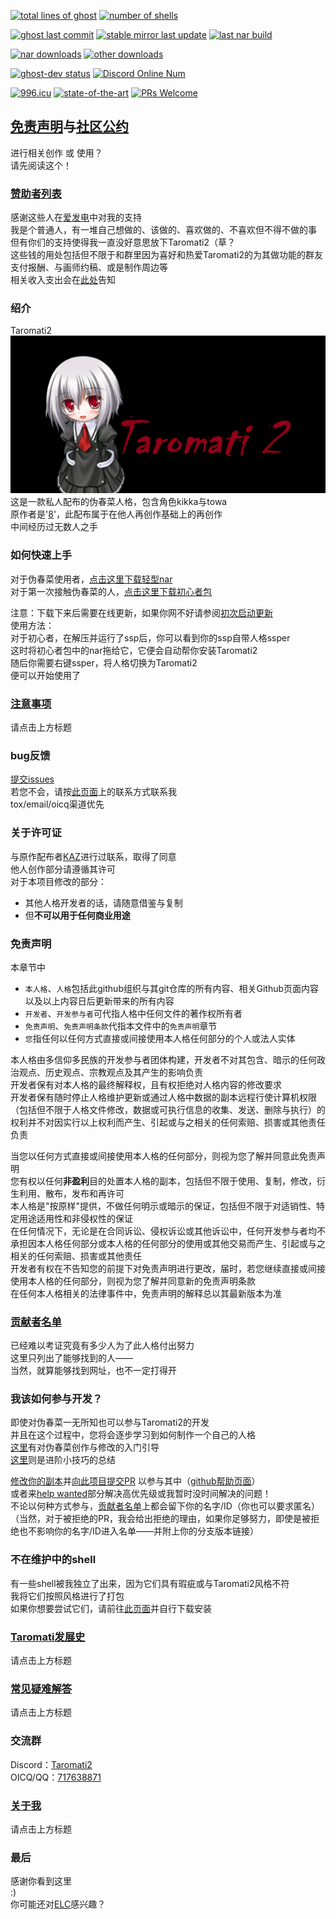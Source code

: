 [![total lines of ghost](https://shields-staging.herokuapp.com:/tokei/lines/github/Taromati2/ghost?label=total%20lines%20of%20ghost)]( https://github.com/Taromati2/ghost )
[![number of shells](https://shields-staging.herokuapp.com:/github/directory-file-count/Taromati2/shell?label=number%20of%20shells&type=dir)]( https://github.com/Taromati2/Taromati2/releases/tag/shell_list )

[![ghost last commit](https://img.shields.io/github/last-commit/Taromati2/ghost?label=ghost%20last%20commit)]( https://github.com/Taromati2/ghost )
[![stable mirror last update](https://img.shields.io/github/last-commit/Taromati2/stable-mirror?label=stable%20mirror%20last%20update)]( https://github.com/Taromati2/stable-mirror )
[![last nar build](https://img.shields.io/github/release-date/Taromati2/package-factory?label=last%20nar%20build)]( https://github.com/Taromati2/package-factory )

[![nar downloads](https://img.shields.io/github/downloads/Taromati2/package-factory/total?label=nar%20downloads)]( https://github.com/Taromati2/Taromati2/releases/tag/ghost )
[![other downloads](https://img.shields.io/github/downloads/Taromati2/Taromati2/total?label=other%20downloads)]( https://github.com/Taromati2/Taromati2/releases )

[![ghost-dev status](https://img.shields.io/github/workflow/status/Taromati2/ghost/auto%20check?label=ghost-dev)]( https://github.com/Taromati2/ghost/actions/workflows/auto_check.yml ) [![Discord Online Num](https://img.shields.io/discord/886249817536348160?label=discord)]( https://bit.ly/TaroDiscordServer )

[![996.icu]( https://img.shields.io/badge/link-996.icu-red.svg )]( https://996.icu )
[![state-of-the-art](https://img.shields.io/static/v1?label=state-of-the-art&message=shitcode&color=7B5804)]( https://github.com/trekhleb/state-of-the-art-shitcode )
[![PRs Welcome](https://img.shields.io/badge/PRs-welcome-brightgreen.svg)](http://makeapullrequest.com)

## [免责声明]( #免责声明 )与[社区公约]( https://github.com/Taromati2/.github/blob/master/CODE_OF_CONDUCT.md )  
进行相关创作 或 使用？  
请先阅读这个！  
### [赞助者列表]( ./docs/Sponsor_list.md )  
感谢这些人在[爱发电]( https://afdian.net/@steve02081504 )中对我的支持  
我是个普通人，有一堆自己想做的、该做的、喜欢做的、不喜欢但不得不做的事  
但有你们的支持使得我一直没好意思放下Taromati2（草？  
这些钱的用处包括但不限于和群里因为喜好和热爱Taromati2的为其做功能的群友支付报酬、与画师约稿、或是制作周边等  
相关收入支出会在[此处]( ./docs/moneyIO.md )告知  

### 绍介  
Taromati2  
![简介图加载中]( https://github.com/Taromati2/other/raw/master/github/repository-open-graph.png )  
这是一款私人配布的伪春菜人格，包含角色kikka与towa  
原作者是'[8]( http://unvollendet.web.fc2.com/ )'，此配布属于在他人再创作基础上的再创作  
中间经历过无数人之手  
  
### 如何快速上手  
对于伪春菜使用者，[点击这里下载轻型nar]( https://bit.ly/TaroNar )  
对于第一次接触伪春菜的人，[点击这里下载初心者包]( https://bit.ly/TaroStartPak )  
  
注意：下载下来后需要在线更新，如果你网不好请参阅[初次启动更新]( ./docs/points_for_attention.md#%E4%B8%80%E5%88%9D%E6%AC%A1%E5%90%AF%E5%8A%A8%E6%9B%B4%E6%96%B0 )  
使用方法：  
对于初心者，在解压并运行了ssp后，你可以看到你的ssp自带人格ssper  
这时将初心者包中的nar拖给它，它便会自动帮你安装Taromati2  
随后你需要右键ssper，将人格切换为Taromati2  
便可以开始使用了  

### [注意事项]( ./docs/points_for_attention.md )  
请点击上方标题  

### bug反馈  
[提交issues]( https://github.com/Taromati2/Taromati2/issues/new?assignees=steve02081504&labels=bug&template=bug-report.md&title=a+bug )  
若您不会，请按[此页面]( https://steve02081504.github.io/about )上的联系方式联系我  
tox/email/oicq渠道优先  

### 关于许可证  
与原作配布者[KAZ]( http://unvollendet.web.fc2.com/ )进行过联系，取得了同意  
他人创作部分请遵循其许可  
对于本项目修改的部分：  
- 其他人格开发者的话，请随意借鉴与复制  
- 但**不可以用于任何商业用途**  

### 免责声明  
本章节中  
- `本人格`、`人格`包括此github组织与其git仓库的所有内容、相关Github页面内容以及以上内容日后更新带来的所有内容  
- `开发者`、`开发参与者`可代指人格中任何文件的著作权所有者  
- `免责声明`、`免责声明条款`代指本文件中的`免责声明`章节  
- `您`指任何以任何方式直接或间接使用本人格任何部分的个人或法人实体  

本人格由多信仰多民族的开发参与者团体构建，开发者不对其包含、暗示的任何政治观点、历史观点、宗教观点及其产生的影响负责  
开发者保有对本人格的最终解释权，且有权拒绝对人格内容的修改要求  
开发者保有随时停止人格维护更新或通过人格中数据的副本远程行使计算机权限（包括但不限于人格文件修改，数据或可执行信息的收集、发送、删除与执行）的权利并不对因实行以上权利而产生、引起或与之相关的任何索赔、损害或其他责任负责  

当您以任何方式直接或间接使用本人格的任何部分，则视为您了解并同意此免责声明  
您有权以任何**非盈利**目的处置本人格的副本，包括但不限于使用、复制，修改，衍生利用、散布，发布和再许可  
本人格是"按原样"提供，不做任何明示或暗示的保证，包括但不限于对适销性、特定用途适用性和非侵权性的保证  
在任何情况下，无论是在合同诉讼、侵权诉讼或其他诉讼中，任何开发参与者均不承担因本人格任何部分或本人格的任何部分的使用或其他交易而产生、引起或与之相关的任何索赔、损害或其他责任  
开发者有权在不告知您的前提下对免责声明进行更改，届时，若您继续直接或间接使用本人格的任何部分，则视为您了解并同意新的免责声明条款  
在任何本人格相关的法律事件中，免责声明的解释总以其最新版本为准  

### [贡献者名单]( ./docs/CONTRIBUTORS.md )  
已经难以考证究竟有多少人为了此人格付出努力  
这里只列出了能够找到的人——  
当然，就算能够找到网址，也不一定打得开  

### 我该如何参与开发？  
即使对伪春菜一无所知也可以参与Taromati2的开发  
并且在这个过程中，您将会逐步学习到如何制作一个自己的人格  
[这里]( ./docs/entry_guidance.md )有对伪春菜创作与修改的入门引导  
[这里]( ./docs/advanced_skills.md )则是进阶小技巧的总结  
  
[修改你的副本]( ./docs/fork.md )并[向此项目提交PR]( https://docs.github.com/cn/github/collaborating-with-pull-requests/proposing-changes-to-your-work-with-pull-requests/creating-a-pull-request-from-a-fork )
以参与其中（[github帮助页面]( https://help.github.com/cn )）  
或者来[help wanted]( ./docs/help_wanted.md )部分解决高优先级或我暂时没时间解决的问题！  
不论以何种方式参与，[贡献者名单]( CONTRIBUTORS.md )上都会留下你的名字/ID（你也可以要求匿名）  
（当然，对于被拒绝的PR，我会给出拒绝的理由，如果你足够努力，即使是被拒绝也不影响你的名字/ID进入名单——并附上你的分支版本链接）  

### 不在维护中的shell  
有一些shell被我独立了出来，因为它们具有瑕疵或与Taromati2风格不符  
我将它们按照风格进行了打包  
如果你想要尝试它们，请前往[此页面]( https://github.com/Taromati2/Taromati2/releases/tag/not_under_maintenance_shells )并自行下载安装  

### [Taromati发展史]( ./docs/history_of_Taromati.md )  
请点击上方标题  

### [常见疑难解答]( ./docs/Q&A.md )  
请点击上方标题  

### 交流群  
Discord：[Taromati2]( https://bit.ly/TaroDiscordServer )  
OICQ/QQ：[717638871]( https://bit.ly/TaroOicqGroup )  

### [关于我]( https://steve02081504.github.io/about )  
请点击上方标题  

### 最后  
感谢你看到这里  
:)  
你可能还对[ELC]( https://github.com/steve02081504/ELC )感兴趣？  
